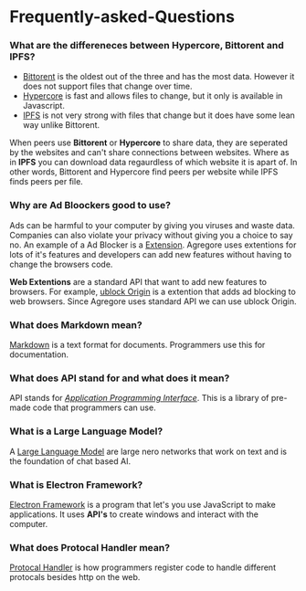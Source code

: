 # Frequently-asked-Questions
### What are the differeneces between Hypercore, Bittorent and IPFS?
+ <ins>Bittorent</ins> is the oldest out of the three and has the most data. However it does not support files that change over time.
+ <ins>Hypercore</ins> is fast and allows files to change, but it only is available in Javascript.
+ <ins>IPFS</ins> is not very strong with files that change but it does have some lean way unlike Bittorent.

When peers use **Bittorent** or **Hypercore** to share data, they are seperated by the websites and can't share connections between websites. Where as in **IPFS** you can download data regaurdless of which website it is apart of. In other words, Bittorent and Hypercore find peers per website while IPFS finds peers per file.
### Why are Ad Bloockers good to use?
Ads can be harmful to your computer by giving you viruses and waste data. Companies can also violate your privacy without giving you a choice to say no. An example of a Ad Blocker is a <ins>Extension</ins>. Agregore uses extentions for lots of it's features and developers can add new features without having to change the browsers code.

**Web Extentions** are a standard API that want to add new features to browsers. For example, <ins>ublock Origin</ins> is a extention that adds ad blocking to web browsers. Since Agregore uses standard API we can use ublock Origin. 

### What does Markdown mean?
<ins>Markdown</ins> is a text format for documents. Programmers use this for documentation.
### What does API stand for and what does it mean?
API stands for *<ins>Application Programming Interface</ins>*. This is a library of pre-made code that programmers can use.
### What is a Large Language Model?
A <ins>Large Language Model</ins> are large nero networks that work on text and is the foundation of chat based AI.
### What is Electron Framework?
<ins>Electron Framework</ins> is a program that let's you use JavaScript to make applications. It uses **API's** to create windows and interact with the computer.
### What does Protocal Handler mean?
<ins>Protocal Handler</ins> is how programmers register code to handle different protocals besides http on the web.

